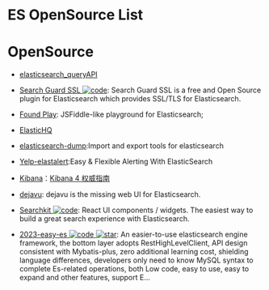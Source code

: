 # ES OpenSource List

# OpenSource

- [elasticsearch_queryAPI](http://leequangang.github.io/tech/2013/12/02/elasticsearch_queryAPI.html#match-query)

- [Search Guard SSL ![code](https://ng-tech.icu/assets/code.svg)](https://github.com/floragunncom/search-guard-ssl): Search Guard SSL is a free and Open Source plugin for Elasticsearch which provides SSL/TLS for Elasticsearch.

- [Found Play](https://www.found.no/play#): JSFiddle-like playground for Elasticsearch;

- [ElasticHQ](http://www.elastichq.org/index.html)

- [elasticsearch-dump](https://github.com/taskrabbit/elasticsearch-dump):Import and export tools for elasticsearch

- [Yelp-elastalert](https://github.com/Yelp/elastalert):Easy & Flexible Alerting With ElasticSearch

- [Kibana](https://github.com/elastic/kibana)：[Kibana 4 权威指南](http://www.code123.cc/docs/kibana-logstash/v4/index.html)

- [dejavu](https://github.com/appbaseio/dejavu): dejavu is the missing web UI for Elasticsearch.

- [Searchkit ![code](https://ng-tech.icu/assets/code.svg)](https://github.com/searchkit/searchkit): React UI components / widgets. The easiest way to build a great search experience with Elasticsearch.

- [2023-easy-es ![code](https://ng-tech.icu/assets/code.svg) ![star](https://img.shields.io/github/stars/dromara/easy-es)](https://github.com/dromara/easy-es): An easier-to-use elasticsearch engine framework, the bottom layer adopts RestHighLevelClient, API design consistent with Mybatis-plus, zero additional learning cost, shielding language differences, developers only need to know MySQL syntax to complete Es-related operations, both Low code, easy to use, easy to expand and other features, support E…
